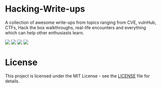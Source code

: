 # Hacking-Write-ups
A collection of awesome write-ups from topics ranging from CVE, vulnHub, CTFs, Hack the box walkthroughs, real-life encounters and everything which can help other enthusiasts learn.

![](https://img.shields.io/github/stars/kangvcar/Hacking-Write-ups?style=social) ![](https://img.shields.io/github/forks/kangvcar/Hacking-Write-ups?style=social) ![](https://img.shields.io/github/issues/kangvcar/Hacking-Write-ups?style=social) ![](https://img.shields.io/github/license/kangvcar/Hacking-Write-ups?style=social) 

# License
This project is licensed under the MIT License - see the [LICENSE](LICENSE) file for details.